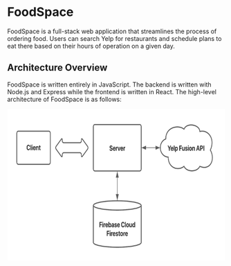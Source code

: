 # FoodSpace

FoodSpace is a full-stack web application that streamlines the process of
ordering food. Users can search Yelp for restaurants and schedule plans to eat
there based on their hours of operation on a given day.

## Architecture Overview

FoodSpace is written entirely in JavaScript. The backend is written with
Node.js and Express while the frontend is written in React. The high-level
architecture of FoodSpace is as follows:

<div align="center">
  <img
    src="images/full-architecture.png"
    title="Full Architecture"
    alt="Full Architecture"
    height="350"
  />
</div>
